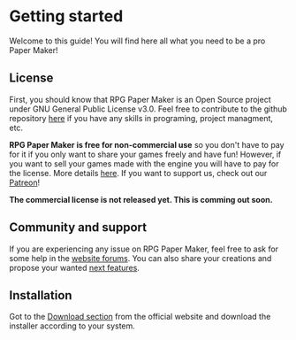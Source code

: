 # Getting started

Welcome to this guide! You will find here all what you need to be a pro Paper Maker!

## License

First, you should know that RPG Paper Maker is an Open Source project under GNU General Public License v3.0. Feel free to contribute to the github repository [here](https://github.com/RPG-Paper-Maker/RPG-Paper-Maker) if you have any skills in programing, project managment, etc.

**RPG Paper Maker is free for non-commercial use** so you don't have to pay for it if you only want to share your games freely and have fun! However, if you want to sell your games made with the engine you will have to pay for the license. More details [here](http://rpg-paper-maker.com/index.php/downloads#content). If you want to support us, check out our [Patreon](https://www.patreon.com/rpgpapermaker/overview)!

**The commercial license is not released yet. This is comming out soon.**

## Community and support

If you are experiencing any issue on RPG Paper Maker, feel free to ask for some help in the [website forums](http://rpg-paper-maker.com/index.php/forum). You can also share your creations and propose your wanted [next features](https://feathub.com/RPG-Paper-Maker/RPG-Paper-Maker).

## Installation

Got to the [Download section](http://rpg-paper-maker.com/index.php/downloads#content) from the official website and download the installer according to your system.